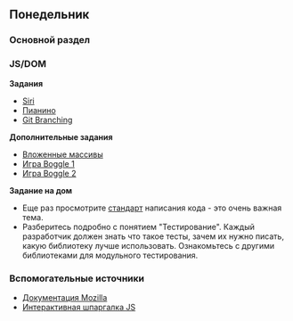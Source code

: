 ## Понедельник

### Основной раздел
### JS/DOM

**Задания**
- [Siri](../../../../core-js-base-siri)
- [Пианино](../../../../core-js-base-piano)
- [Git Branching](https://learngitbranching.js.org)


**Дополнительные задания**
- [Вложенные массивы](../../../../core-js-nested-arrays)
- [Игра Boggle 1](../../../../extra-nested-arrays-boggle-1-board-generation)
- [Игра Boggle 2](../../../../extra-nested-arrays-boggle-2-word-checker)

**Задание на дом**
- Еще раз просмотрите [стандарт](https://github.com/leonidlebedev/javascript-airbnb) написания кода - это очень важная тема. 
- Разберитесь подробно с понятием "Тестирование". Каждый разработчик должен знать что такое тесты, зачем их нужно писать, какую библиотеку лучше использовать. Ознакомьтесь с другими библиотеками для модульного тестирования.

### Вспомогательные источники

- [Документация Mozilla](https://developer.mozilla.org/ru/docs/Web/JavaScript)
- [Интерактивная шпаргалка JS](https://htmlcheatsheet.com/js)
